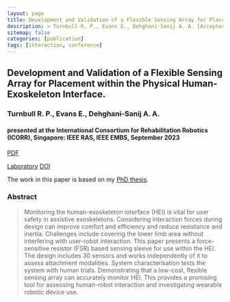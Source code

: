 ```yaml
---
layout: page
title: Development and Validation of a Flexible Sensing Array for Placement within the Physical Human-Exoskeleton Interface.
description: > Turnbull R. P., Evans E., Dehghani-Sanij A. A. [Accepted] 2023
sitemap: false
categories: [publication]
tags: [interaction, conference]
---
```


<h2> Development and Validation of a Flexible Sensing Array for Placement within the Physical Human-Exoskeleton Interface. </h2>

<h3> Turnbull R. P., Evans E., Dehghani-Sanij A. A. </h3>
<h4> presented at the International Consortium for Rehabilitation Robotics (ICORR), Singapore: IEEE RAS, IEEE EMBS, September 2023 </h4> 

<a class="btn btn-outline-primary my-1 mr-1" href="/project/true-rehab/">PDF</a>
<!--<a class="btn btn-outline-primary my-1 mr-1" href="/project/true-rehab/">Project</a>-->
<a class="btn btn-outline-primary my-1 mr-1" href="https://eps.leeds.ac.uk/mechanical-engineering-research-design-robotics-optimisation/doc/healthcare-mechatronics">Laboratory</a>
<a class="btn btn-outline-primary my-1 mr-1" href="/project/true-rehab/">DOI</a>

The work in this paper is based on my [PhD thesis](https://rpturnbull.github.io/publications/2022-08-24-thesis/).

 <h3> Abstract </h3>
<blockquote>
 Monitoring the human-exoskeleton interface (HEI) is vital for user safety in assistive exoskeletons. Considering interaction forces during design can improve comfort and efficiency and reduce resistance and inertia. Challenges include covering the lower limb area without interfering with user-robot interaction. This paper presents a force-sensitive resistor (FSR) based sensing sleeve for use within the HEI. The design includes 30 sensors and works independently of it to assess attachment modalities. System characterisation tests the system with human trials. Demonstrating that a low-cost, flexible sensing array can accurately monitor HEI. This provides a promising tool for assessing human-robot interaction and investigating wearable robotic device use.

</blockquote>




